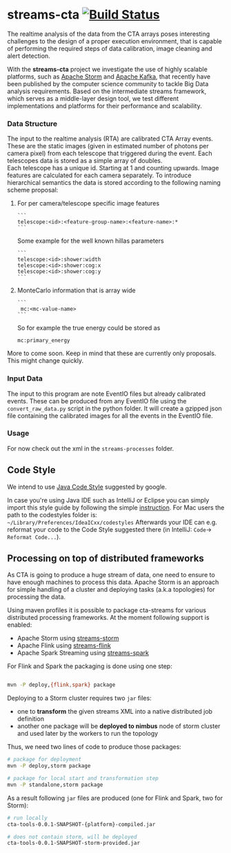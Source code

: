 # streams-cta  [![Build Status](https://travis-ci.org/mackaiver/streams-cta.svg?branch=master)](https://travis-ci.org/mackaiver/streams-cta)

The realtime analysis of the data from the CTA arrays poses interesting challenges to the design of a proper execution environment, that is capable of performing the required steps of data calibration, image cleaning and alert detection.

With the **streams-cta** project we investigate the use of highly scalable platforms, such as [Apache Storm](http://storm.apache.org/) and [Apache Kafka](http://kafka.apache.org/), that recently have been published by the computer science community to tackle Big Data analysis requirements. Based on the intermediate streams framework, which serves as a middle-layer design tool, we test different implementations and platforms for their performance and scalability.


### Data Structure

The input to the realtime analysis (RTA) are calibrated CTA Array events.
These are the static images (given in estimated number of photons per camera pixel) from each telescope that triggered during the event.
Each telescopes data is stored as a simple array of doubles.  
Each telescope has a unique id. Starting at 1 and counting upwards.
Image features are calculated for each camera separately. 
To introduce hierarchical semantics the data is stored 
according to the following naming scheme proposal: 

1. For per camera/telescope specific image features
       
       ```
       telescope:<id>:<feature-group-name>:<feature-name>:*
       ```
   Some example for the well known hillas parameters
       
       ```
       telescope:<id>:shower:width
       telescope:<id>:shower:cog:x
       telescope:<id>:shower:cog:y
       ```

2. MonteCarlo information that is array wide
       
       ```
        mc:<mc-value-name>
       ```
   So for example the true energy could be stored as 
     ```
     mc:primary_energy
     ```
       
More to come soon. Keep in mind that these are currently only proposals. This might change quickly.

### Input Data

The input to this program are note EventIO files but already calibrated events. These
can be produced from any EventIO file using the `convert_raw_data.py` script in the python
folder. It will create a gzipped json file containing the calibrated images for all the events
in the EventIO file.

### Usage

For now check out the xml in the `streams-processes` folder.

## Code Style
We intend to use [Java Code Style](https://google-styleguide.googlecode.com/svn/trunk/javaguide.html) suggested by google.

In case you're using Java IDE such as IntelliJ or Eclipse you can simply import this style guide by following the simple [instruction](https://github.com/HPI-Information-Systems/Metanome/wiki/Installing-the-google-styleguide-settings-in-intellij-and-eclipse).
For Mac users the path to the codestyles folder is: ```~/Library/Preferences/IdeaICxx/codestyles```
Afterwards your IDE can e.g. reformat your code to the Code Style suggested there (in IntelliJ: ```Code```-> ```Reformat Code...```).


## Processing on top of distributed frameworks
As CTA is going to produce a huge stream of data, one need to ensure to have enough machines to process this data.
Apache Storm is an approach for simple handling of a cluster and deploying tasks (a.k.a topologies) for processing the data.

Using maven profiles it is possible to package cta-streams for various distributed processing frameworks.
At the moment following support is enabled:

* Apache Storm using [streams-storm](https://bitbucket.org/cbockermann/streams-storm/)
* Apache Flink using [streams-flink](https://github.com/alexeyegorov/streams-flink)
* Apache Spark Streaming using [streams-spark](https://github.com/alexeyegorov/streams-spark)

For Flink and Spark the packaging is done using one step:

```bash

mvn -P deploy,{flink,spark} package

```

Deploying to a Storm cluster requires two ``jar`` files:

* one to **transform** the given streams XML into a native distributed job definition
* another one package will be **deployed to nimbus** node of storm cluster and used later by the workers to run the topology

Thus, we need two lines of code to produce those packages:

```bash
# package for deployment
mvn -P deploy,storm package

# package for local start and transformation step
mvn -P standalone,storm package
```

As a result following ``jar`` files are produced (one for Flink and Spark, two for Storm):

```bash
# run locally
cta-tools-0.0.1-SNAPSHOT-{platform}-compiled.jar 

# does not contain storm, will be deployed
cta-tools-0.0.1-SNAPSHOT-storm-provided.jar 
```



